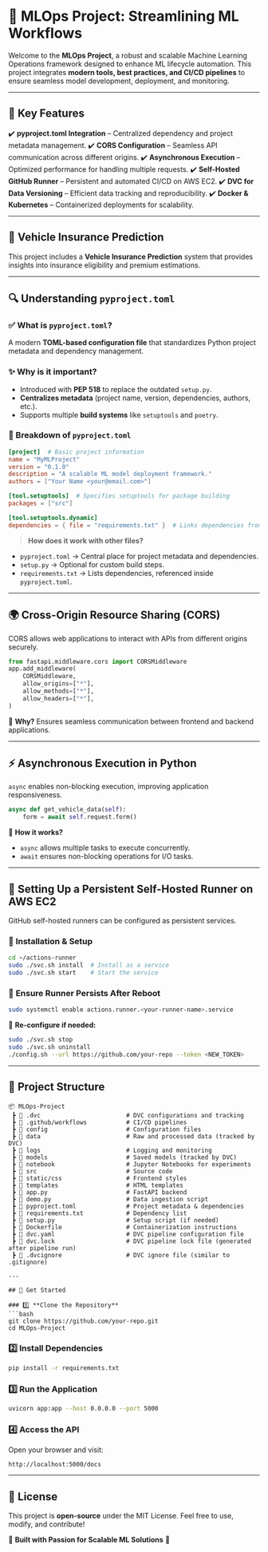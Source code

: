 # 🚀 MLOps Project: Streamlining ML Workflows

Welcome to the **MLOps Project**, a robust and scalable Machine Learning Operations framework designed to enhance ML lifecycle automation. This project integrates **modern tools, best practices, and CI/CD pipelines** to ensure seamless model development, deployment, and monitoring.

---

## 📌 Key Features

✔️ **pyproject.toml Integration** – Centralized dependency and project metadata management.
✔️ **CORS Configuration** – Seamless API communication across different origins.
✔️ **Asynchronous Execution** – Optimized performance for handling multiple requests.
✔️ **Self-Hosted GitHub Runner** – Persistent and automated CI/CD on AWS EC2.
✔️ **DVC for Data Versioning** – Efficient data tracking and reproducibility.
✔️ **Docker & Kubernetes** – Containerized deployments for scalability.

---

## 🚗 Vehicle Insurance Prediction
This project includes a **Vehicle Insurance Prediction** system that provides insights into insurance eligibility and premium estimations.

---

## 🔍 Understanding `pyproject.toml`

### ✅ What is `pyproject.toml`?
A modern **TOML-based configuration file** that standardizes Python project metadata and dependency management.

### ✨ Why is it important?
- Introduced with **PEP 518** to replace the outdated `setup.py`.
- **Centralizes metadata** (project name, version, dependencies, authors, etc.).
- Supports multiple **build systems** like `setuptools` and `poetry`.

### 📌 Breakdown of `pyproject.toml`
```toml
[project]  # Basic project information
name = "MyMLProject"
version = "0.1.0"
description = "A scalable ML model deployment framework."
authors = ["Your Name <your@email.com>"]

[tool.setuptools]  # Specifies setuptools for package building
packages = ["src"]

[tool.setuptools.dynamic]
dependencies = { file = "requirements.txt" }  # Links dependencies from requirements.txt
```

> **How does it work with other files?**
- `pyproject.toml` → Central place for project metadata and dependencies.
- `setup.py` → Optional for custom build steps.
- `requirements.txt` → Lists dependencies, referenced inside `pyproject.toml`.

---

## 🌍 Cross-Origin Resource Sharing (CORS)
CORS allows web applications to interact with APIs from different origins securely.

```python
from fastapi.middleware.cors import CORSMiddleware
app.add_middleware(
    CORSMiddleware,
    allow_origins=["*"],
    allow_methods=["*"],
    allow_headers=["*"],
)
```
🔹 **Why?** Ensures seamless communication between frontend and backend applications.

---

## ⚡ Asynchronous Execution in Python
`async` enables non-blocking execution, improving application responsiveness.

```python
async def get_vehicle_data(self):
    form = await self.request.form()
```

🔹 **How it works?**
- `async` allows multiple tasks to execute concurrently.
- `await` ensures non-blocking operations for I/O tasks.

---

## 🔧 Setting Up a Persistent Self-Hosted Runner on AWS EC2
GitHub self-hosted runners can be configured as persistent services.

### 🔹 **Installation & Setup**
```bash
cd ~/actions-runner
sudo ./svc.sh install  # Install as a service
sudo ./svc.sh start    # Start the service
```

### 🔹 **Ensure Runner Persists After Reboot**
```bash
sudo systemctl enable actions.runner.<your-runner-name>.service
```

🔹 **Re-configure if needed:**
```bash
sudo ./svc.sh stop
sudo ./svc.sh uninstall
./config.sh --url https://github.com/your-repo --token <NEW_TOKEN>
```

---

## 📂 Project Structure
```
📦 MLOps-Project
 ┣ 📂 .dvc                        # DVC configurations and tracking
 ┣ 📂 .github/workflows           # CI/CD pipelines
 ┣ 📂 config                      # Configuration files
 ┣ 📂 data                        # Raw and processed data (tracked by DVC)
 ┣ 📂 logs                        # Logging and monitoring
 ┣ 📂 models                      # Saved models (tracked by DVC)
 ┣ 📂 notebook                    # Jupyter Notebooks for experiments
 ┣ 📂 src                         # Source code
 ┣ 📂 static/css                  # Frontend styles
 ┣ 📂 templates                   # HTML templates
 ┣ 📜 app.py                      # FastAPI backend
 ┣ 📜 demo.py                     # Data ingestion script
 ┣ 📜 pyproject.toml              # Project metadata & dependencies
 ┣ 📜 requirements.txt            # Dependency list
 ┣ 📜 setup.py                    # Setup script (if needed)
 ┣ 📜 Dockerfile                  # Containerization instructions
 ┣ 📜 dvc.yaml                    # DVC pipeline configuration file
 ┣ 📜 dvc.lock                    # DVC pipeline lock file (generated after pipeline run)
 ┣ 📜 .dvcignore                  # DVC ignore file (similar to .gitignore)

---

## 🚀 Get Started

### 1️⃣ **Clone the Repository**
```bash
git clone https://github.com/your-repo.git
cd MLOps-Project
```

### 2️⃣ **Install Dependencies**
```bash
pip install -r requirements.txt
```

### 3️⃣ **Run the Application**
```bash
uvicorn app:app --host 0.0.0.0 --port 5000
```

### 4️⃣ **Access the API**
Open your browser and visit:
```
http://localhost:5000/docs
```

---

## 📜 License
This project is **open-source** under the MIT License. Feel free to use, modify, and contribute!

🎯 **Built with Passion for Scalable ML Solutions** 🚀

